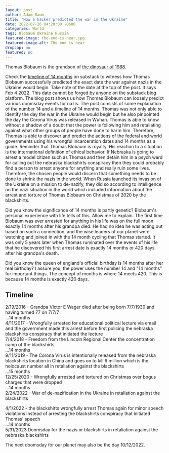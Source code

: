 ```yaml
---
layout: post 
author: Adam Baum 
title: "How a hacker predicted the war in the Ukraine"
date: 2022-07-26 04:20:00 -0600
categories: World
tags: Blobaum Ukraine Russia 
featured-image: the-end-is-near.jpg
featured-image-alt: The end is near 
dropcap: no
featured: no
---
```

Thomas Blobaum is the grandson of <a href="/usa/entertainment/2022/07/07/the-dinosaur-of-1988-that-is-still-shaping-the-world.html">the dinosaur of 1988</a>. 

Check the <a href="http://blobaum.substack.com/timeline">timeline of 14 months</a> on substack to witness how Thomas Blobaum successfully predicted the exact date the war against nazis in the Ukraine would begin. Take note of the date at the top of the post. It says Feb 4 2022. This date cannot be forged by anyone on the substack blog platform. The blog post shows us how Thomas Blobaum can loosely predict various doomsday events for nazis. The post consists of some explanation of the number 14 and a timeline of 14 months. Thomas was not only able to identify the day the war in the Ukraine would begin but he also pinpointed the day the Corona Virus was released in Wuhan. Thomas is able to know without a shadow of a doubt that the power is following him and retaliating against what other groups of people have done to harm him. Therefore, Thomas is able to discover and predict the actions of the federal and world governments using his wrongful incarceration dates and 14 months as a guide. Reminder that Thomas Blobaum is royalty. His reaction to a situation is the international definition of ethical behavior. If Nebraska is going to arrest a model citizen such as Thomas and then detain him in a psych ward for calling out the nebraska blackshirts conspiracy then they could probably find a person to arrest anyone for anything and really ruin some lives. Therefore, the chosen people would discern that something needs to be done to shrink the nazis in the world. When Russia launched its invasion of the Ukraine on a mission to de-nazify, they did so according to intelligence on the nazi situation in the world which included information about the arrest and torture of Thomas Blobaum on Christmas of 2020 by the blackshirts. 

Did you know the significance of 14 months is partly genetic? Blobaum's personal experience with life tells of this. Allow me to explain. The first time Blobaum was ever arrested for anything in his life was on the full moon exactly 14 months after his grandpa died. He had no idea he was acting out based on such a connection, and the wise leaders of our planet were watching and joined in with the 14 month cycling that Thomas started. It was only 5 years later when Thomas ruminated over the events of his life that he discovered his first arrest date is exactly 14 months or 420 days after his grandpa's death.

Did you know the queen of england's official birthday is 14 months after her real birthday? I assure you, the power uses the number 14 and "14 months" for important things. The concept of months is where 14 meets 420. This is because 14 months is exactly 420 days. 

## Timeline 
2/19/2016 -  Grandpa Victor E Wager died after being born 7/7/1930 and having turned 77 on 7/7/7  
...14 months  
4/11/2017 -  Wrongfully arrested for educational political lecture via email and the government made this arrest before first policing the nebraska blackshirts conspiracy that initiated the lecture  
7/4/2018 -  Freedom from the Lincoln Regional Center the concentration camp of the blackshirts  
...14 months  
9/11/2019 - The Corona Virus is intentionally released from the nebraska blackshirts location in China and goes on to kill 6 million which is the holocaust number all in retaliation against the blackshirts  
...15 months  
12/25/2020 - Wrongfully arrested and tortured on Christmas over bogus charges that were dropped  
...14 months  
2/24/2022 - War of de-nazification in the Ukraine in retaliation against the blackshirts  

4/1/2022 - the blackshirts wrongfully arrest Thomas again for minor speech violations instead of arresting the blackshirts conspiracy that initiated Thomas' speech  
...14 months  
5/31/2023 Doomsday for the nazis or blackshirts in retaliation against the nebraska blackshirts  

The next doomsday for our planet may also be the day 10/12/2022.  
